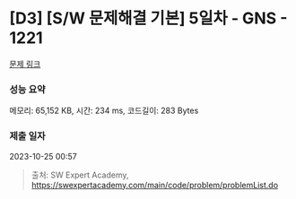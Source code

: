 # [D3] [S/W 문제해결 기본] 5일차 - GNS - 1221 

[문제 링크](https://swexpertacademy.com/main/code/problem/problemDetail.do?contestProbId=AV14jJh6ACYCFAYD) 

### 성능 요약

메모리: 65,152 KB, 시간: 234 ms, 코드길이: 283 Bytes

### 제출 일자

2023-10-25 00:57



> 출처: SW Expert Academy, https://swexpertacademy.com/main/code/problem/problemList.do
